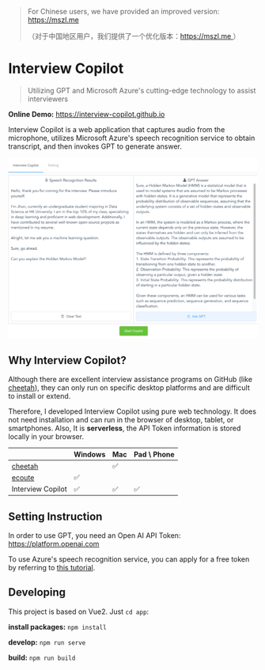 > For Chinese users, we have provided an improved version: [https://mszl.me ](https://mszl.me )
> 
> （对于中国地区用户，我们提供了一个优化版本：[https://mszl.me ](https://mszl.me ) ）

# Interview Copilot

> Utilizing GPT and Microsoft Azure's cutting-edge technology to assist interviewers

**Online Demo:** https://interview-copilot.github.io

Interview Copilot is a web application that captures audio from the microphone, 
utilizes Microsoft Azure's speech recognition service to obtain transcript, 
and then invokes GPT to generate answer.

![](./docs/imgs/2_demo/demo.png)

## Why Interview Copilot?

Although there are excellent interview assistance programs on GitHub (like [cheetah](https://github.com/leetcode-mafia/cheetah)), 
they can only run on specific desktop platforms and are difficult to install or extend.

Therefore, I developed Interview Copilot using pure web technology.
It does not need installation and can run in the browser of desktop, tablet, or smartphones.
Also, It is **serverless**, the API Token information is stored locally in your browser.

|                                                      | Windows | Mac  | Pad \ Phone |
| ---------------------------------------------------- | ------- | ---- | ----------- |
| [cheetah](https://github.com/leetcode-mafia/cheetah) |         | ✅    |             |
| [ecoute](https://github.com/SevaSk/ecoute)           | ✅       |      |             |
| Interview Copilot                                    | ✅       | ✅    | ✅           |



## Setting Instruction

In order to use GPT, you need an Open AI API Token: https://platform.openai.com

To use Azure's speech recognition service, you can apply for a free token by referring to [this tutorial](./docs/azure_speech_service_tutorial.md).


## Developing
This project is based on Vue2. Just  `cd app`:

**install packages:** `npm install`

**develop:** `npm run serve`

**build:** `npm run build`

